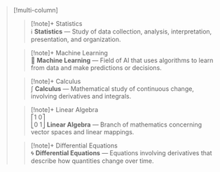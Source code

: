 
> [!multi-column]
>
>> [!note]+ Statistics  
>> ℹ **Statistics** — Study of data collection, analysis, interpretation, presentation, and organization.
>
>> [!note]+ Machine Learning  
>> 🤖 **Machine Learning** — Field of AI that uses algorithms to learn from data and make predictions or decisions.
>
>> [!note]+ Calculus  
>> ∫ **Calculus** — Mathematical study of continuous change, involving derivatives and integrals.
>
>> [!note]+ Linear Algebra  
>> ⎡1 0⎤  
>> ⎣0 1⎦ **Linear Algebra** — Branch of mathematics concerning vector spaces and linear mappings.
>
>> [!note]+ Differential Equations  
>> 🌀 **Differential Equations** — Equations involving derivatives that describe how quantities change over time.


